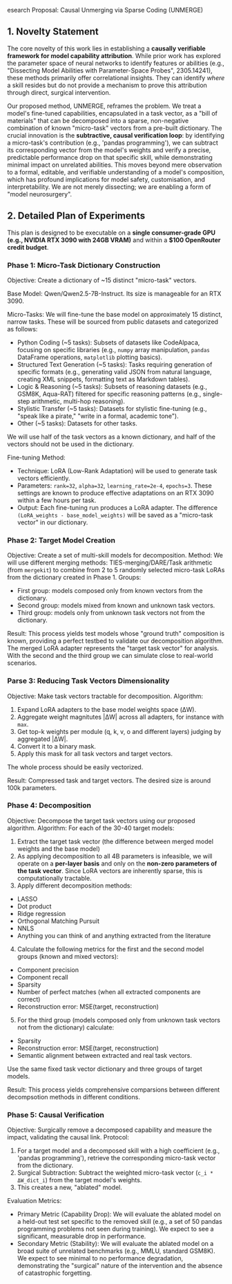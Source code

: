 esearch Proposal: Causal Unmerging via Sparse Coding (UNMERGE)

## 1. Novelty Statement

The core novelty of this work lies in establishing a **causally verifiable framework for model capability attribution**. While prior work has explored the parameter space of neural networks to identify features or abilities (e.g., "Dissecting Model Abilities with Parameter-Space Probes", 2305.14241), these methods primarily offer correlational insights. They can identify *where* a skill resides but do not provide a mechanism to prove this attribution through direct, surgical intervention.

Our proposed method, UNMERGE, reframes the problem. We treat a model's fine-tuned capabilities, encapsulated in a task vector, as a "bill of materials" that can be decomposed into a sparse, non-negative combination of known "micro-task" vectors from a pre-built dictionary. The crucial innovation is the **subtractive, causal verification loop**: by identifying a micro-task's contribution (e.g., 'pandas programming'), we can subtract its corresponding vector from the model's weights and verify a precise, predictable performance drop on that specific skill, while demonstrating minimal impact on unrelated abilities. This moves beyond mere observation to a formal, editable, and verifiable understanding of a model's composition, which has profound implications for model safety, customisation, and interpretability. We are not merely dissecting; we are enabling a form of "model neurosurgery".

## 2. Detailed Plan of Experiments

This plan is designed to be executable on a **single consumer-grade GPU (e.g., NVIDIA RTX 3090 with 24GB VRAM)** and within a **$100 OpenRouter credit budget**.

### Phase 1: Micro-Task Dictionary Construction

Objective: Create a dictionary of ~15 distinct "micro-task" vectors.

Base Model: Qwen/Qwen2.5-7B-Instruct. Its size is manageable for an RTX 3090.

Micro-Tasks: We will fine-tune the base model on approximately 15 distinct, narrow tasks. These will be sourced from public datasets and categorized as follows:
- Python Coding (~5 tasks): Subsets of datasets like CodeAlpaca, focusing on specific libraries (e.g., `numpy` array manipulation, `pandas` DataFrame operations, `matplotlib` plotting basics).
- Structured Text Generation (~5 tasks): Tasks requiring generation of specific formats (e.g., generating valid JSON from natural language, creating XML snippets, formatting text as Markdown tables).
- Logic & Reasoning (~5 tasks): Subsets of reasoning datasets (e.g., GSM8K, Aqua-RAT) filtered for specific reasoning patterns (e.g., single-step arithmetic, multi-hop reasoning).
- Stylistic Transfer (~5 tasks): Datasets for stylistic fine-tuning (e.g., "speak like a pirate," "write in a formal, academic tone").
- Other (~5 tasks): Datasets for other tasks.

We will use half of the task vectors as a known dictionary, and half of the vectors should not be used in the dictionary.

Fine-tuning Method:
- Technique: LoRA (Low-Rank Adaptation) will be used to generate task vectors efficiently.
- Parameters: `rank=32`, `alpha=32`, `learning_rate=2e-4`, `epochs=3`. These settings are known to produce effective adaptations on an RTX 3090 within a few hours per task.
- Output: Each fine-tuning run produces a LoRA adapter. The difference `(LoRA_weights - base_model_weights)` will be saved as a "micro-task vector" in our dictionary.


### Phase 2: Target Model Creation

Objective: Create a set of multi-skill models for decomposition.
Method: We will use different merging methods: TIES-merging/DARE/Task arithmetic (from `mergekit`) to combine from 2 to 5 randomly selected micro-task LoRAs from the dictionary created in Phase 1.
Groups:
- First group: models composed only from known vectors from the dictionary.
- Second group: models mixed from known and unknown task vectors.
- Third group: models only from unknown task vectors not from the dictionary.

Result: This process yields test models whose "ground truth" composition is known, providing a perfect testbed to validate our decomposition algorithm. The merged LoRA adapter represents the "target task vector" for analysis. With the second and the third group we can simulate close to real-world scenarios.


### Parse 3: Reducing Task Vectors Dimensionality

Objective: Make task vectors tractable for decomposition.
Algorithm:
1. Expand LoRA adapters to the base model weights space (ΔW).
2. Aggregate weight magnitutes |ΔW| across all adapters, for instance with `max`.
3. Get top-k weights per module (q, k, v, o and different layers) judging by aggregated |ΔW|.
4. Convert it to a binary mask.
5. Apply this mask for all task vectors and target vectors.

The whole process should be easily vectorized.

Result: Compressed task and target vectors. The desired size is around 100k parameters.


### Phase 4: Decomposition

Objective: Decompose the target task vectors using our proposed algorithm.
Algorithm: For each of the 30-40 target models:
1. Extract the target task vector (the difference between merged model weights and the base model)
2. As applying decomposition to all 4B parameters is infeasible, we will operate on a **per-layer basis** and only on the **non-zero parameters of the task vector**. Since LoRA vectors are inherently sparse, this is computationally tractable.
3. Apply different decomposition methods:
- LASSO
- Dot product
- Ridge regression
- Orthogonal Matching Pursuit
- NNLS
- Anything you can think of and anything extracted from the literature
4. Calculate the following metrics for the first and the second model groups (known and mixed vectors):
- Component precision
- Component recall
- Sparsity
- Number of perfect matches (when all extracted components are correct)
- Reconstruction error: MSE(target, reconstruction)
5. For the third group (models composed only from unknown task vectors not from the dictionary) calculate:
- Sparsity
- Reconstruction error: MSE(target, reconstruction)
- Semantic alignment between extracted and real task vectors.

Use the same fixed task vector dictionary and three groups of target models.

Result: This process yields comprehensive comparsions between different decompsotion methods in different conditions.

### Phase 5: Causal Verification

Objective: Surgically remove a decomposed capability and measure the impact, validating the causal link.
Protocol:
1. For a target model and a decomposed skill with a high coefficient (e.g., 'pandas programming'), retrieve the corresponding micro-task vector from the dictionary.
2. Surgical Subtraction: Subtract the weighted micro-task vector (`c_i * ΔW_dict_i`) from the target model's weights.
3. This creates a new, "ablated" model.

Evaluation Metrics:
- Primary Metric (Capability Drop): We will evaluate the ablated model on a held-out test set specific to the removed skill (e.g., a set of 50 pandas programming problems not seen during training). We expect to see a significant, measurable drop in performance.
- Secondary Metric (Stability): We will evaluate the ablated model on a broad suite of unrelated benchmarks (e.g., MMLU, standard GSM8K). We expect to see minimal to no performance degradation, demonstrating the "surgical" nature of the intervention and the absence of catastrophic forgetting.

